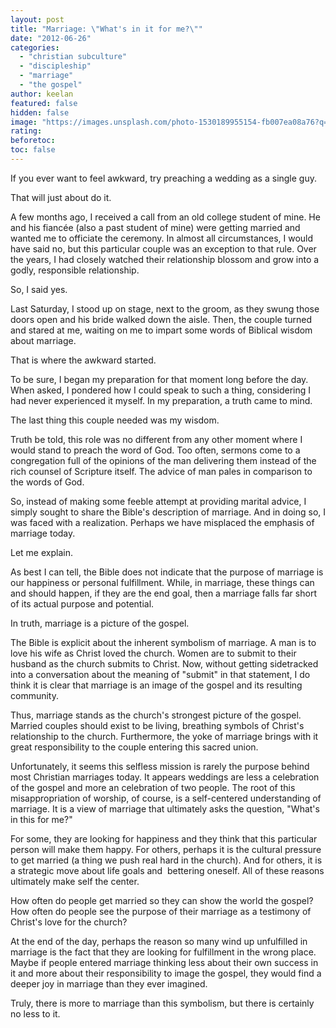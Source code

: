 ```yaml
---
layout: post
title: "Marriage: \"What's in it for me?\""
date: "2012-06-26"
categories: 
  - "christian subculture"
  - "discipleship"
  - "marriage"
  - "the gospel"
author: keelan
featured: false
hidden: false
image: "https://images.unsplash.com/photo-1530189955154-fb007ea08a76?q=80&w=2070&auto=format&fit=crop&ixlib=rb-4.1.0&ixid=M3wxMjA3fDB8MHxwaG90by1wYWdlfHx8fGVufDB8fHx8fA%3D%3D"
rating:
beforetoc:
toc: false
---
```


If you ever want to feel awkward, try preaching a wedding as a single guy.

That will just about do it.

A few months ago, I received a call from an old college student of mine. He and his fiancée (also a past student of mine) were getting married and wanted me to officiate the ceremony. In almost all circumstances, I would have said no, but this particular couple was an exception to that rule. Over the years, I had closely watched their relationship blossom and grow into a godly, responsible relationship.

So, I said yes.

Last Saturday, I stood up on stage, next to the groom, as they swung those doors open and his bride walked down the aisle. Then, the couple turned and stared at me, waiting on me to impart some words of Biblical wisdom about marriage.

That is where the awkward started.

To be sure, I began my preparation for that moment long before the day. When asked, I pondered how I could speak to such a thing, considering I had never experienced it myself. In my preparation, a truth came to mind.

The last thing this couple needed was my wisdom.

Truth be told, this role was no different from any other moment where I would stand to preach the word of God. Too often, sermons come to a congregation full of the opinions of the man delivering them instead of the rich counsel of Scripture itself. The advice of man pales in comparison to the words of God.

So, instead of making some feeble attempt at providing marital advice, I simply sought to share the Bible's description of marriage. And in doing so, I was faced with a realization. Perhaps we have misplaced the emphasis of marriage today.

Let me explain.

As best I can tell, the Bible does not indicate that the purpose of marriage is our happiness or personal fulfillment. While, in marriage, these things can and should happen, if they are the end goal, then a marriage falls far short of its actual purpose and potential.

In truth, marriage is a picture of the gospel.

The Bible is explicit about the inherent symbolism of marriage. A man is to love his wife as Christ loved the church. Women are to submit to their husband as the church submits to Christ. Now, without getting sidetracked into a conversation about the meaning of "submit" in that statement, I do think it is clear that marriage is an image of the gospel and its resulting community.

Thus, marriage stands as the church's strongest picture of the gospel. Married couples should exist to be living, breathing symbols of Christ's relationship to the church. Furthermore, the yoke of marriage brings with it great responsibility to the couple entering this sacred union.

Unfortunately, it seems this selfless mission is rarely the purpose behind most Christian marriages today. It appears weddings are less a celebration of the gospel and more an celebration of two people. The root of this misappropriation of worship, of course, is a self-centered understanding of marriage. It is a view of marriage that ultimately asks the question, "What's in this for me?"

For some, they are looking for happiness and they think that this particular person will make them happy. For others, perhaps it is the cultural pressure to get married (a thing we push real hard in the church). And for others, it is a strategic move about life goals and  bettering oneself. All of these reasons ultimately make self the center.

How often do people get married so they can show the world the gospel? How often do people see the purpose of their marriage as a testimony of Christ's love for the church?

At the end of the day, perhaps the reason so many wind up unfulfilled in marriage is the fact that they are looking for fulfillment in the wrong place. Maybe if people entered marriage thinking less about their own success in it and more about their responsibility to image the gospel, they would find a deeper joy in marriage than they ever imagined.

Truly, there is more to marriage than this symbolism, but there is certainly no less to it.
